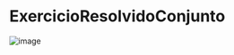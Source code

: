 # ExercicioResolvidoConjunto

![image](https://github.com/MarcosJuniorDev/ExercicioResolvidoConjunto/assets/130365502/38ed7a68-6af5-4c46-82ff-98ba89b5ce08)
